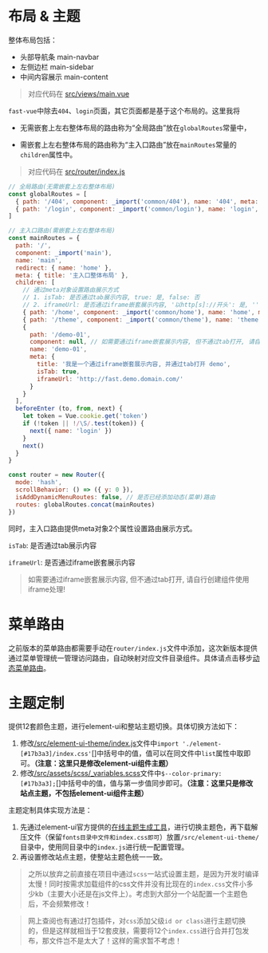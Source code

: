 # 布局 & 主题

整体布局包括：
 - 头部导航条 main-navbar
 - 左侧边栏 main-sidebar
 - 中间内容展示 main-content

> 对应代码在 [src/views/main.vue](../src/views/main.vue)

```fast-vue```中除去```404```、```login```页面，其它页面都是基于这个布局的。这里我将

- 无需嵌套上左右整体布局的路由称为“全局路由”放在```globalRoutes```常量中，

- 需嵌套上左右整体布局的路由称为“主入口路由”放在```mainRoutes```常量的```children```属性中。

> 对应代码在 [src/router/index.js](../src/router/index.js)

```js
// 全局路由(无需嵌套上左右整体布局)
const globalRoutes = [
  { path: '/404', component: _import('common/404'), name: '404', meta: { title: '404未找到' } },
  { path: '/login', component: _import('common/login'), name: 'login', meta: { title: '登录' } }
]

// 主入口路由(需嵌套上左右整体布局)
const mainRoutes = {
  path: '/',
  component: _import('main'),
  name: 'main',
  redirect: { name: 'home' },
  meta: { title: '主入口整体布局' },
  children: [
    // 通过meta对象设置路由展示方式
    // 1. isTab: 是否通过tab展示内容, true: 是, false: 否
    // 2. iframeUrl: 是否通过iframe嵌套展示内容, '以http[s]://开头': 是, '': 否
    { path: '/home', component: _import('common/home'), name: 'home', meta: { title: '首页' } },
    { path: '/theme', component: _import('common/theme'), name: 'theme', meta: { title: '主题' } },
    {
      path: '/demo-01',
      component: null, // 如需要通过iframe嵌套展示内容, 但不通过tab打开, 请自行创建组件使用iframe处理!
      name: 'demo-01',
      meta: {
        title: '我是一个通过iframe嵌套展示内容, 并通过tab打开 demo',
        isTab: true,
        iframeUrl: 'http://fast.demo.domain.com/'
      }
    }
  ],
  beforeEnter (to, from, next) {
    let token = Vue.cookie.get('token')
    if (!token || !/\S/.test(token)) {
      next({ name: 'login' })
    }
    next()
  }
}

const router = new Router({
  mode: 'hash',
  scrollBehavior: () => ({ y: 0 }),
  isAddDynamicMenuRoutes: false, // 是否已经添加动态(菜单)路由
  routes: globalRoutes.concat(mainRoutes)
})
```

同时，主入口路由提供meta对象2个属性设置路由展示方式。

```isTab```: 是否通过tab展示内容

```iframeUrl```: 是否通过iframe嵌套展示内容

> 如需要通过iframe嵌套展示内容, 但不通过tab打开, 请自行创建组件使用iframe处理!


# 菜单路由

之前版本的菜单路由都需要手动在```router/index.js```文件中添加，这次新版本提供通过菜单管理统一管理访问路由，自动映射对应文件目录组件。具体请点击移步[动态菜单路由](Dynamic-menu-routes.md)。


# 主题定制

提供12套颜色主题，进行element-ui和整站主题切换。具体切换方法如下：

1. 修改[/src/element-ui-theme/index.js](../src/element-ui-theme/index.js)文件中```import './element-[#17b3a3]/index.css'```[]中括号中的值，值可以在同文件中```list```属性中取即可。**（注意：这里只是修改element-ui组件主题）**
2. 修改[/src/assets/scss/_variables.scss](../src/assets/scss/_variables.scss)文件中```$--color-primary: [#17b3a3];```[]中括号中的值，值与第一步值同步即可。**（注意：这里只是修改站点主题，不包括element-ui组件主题）**

主题定制具体实现方法是：

1. 先通过element-ui官方提供的[在线主题生成工具](https://elementui.github.io/theme-chalk-preview/#/zh-CN)，进行切换主题色，再下载解压文件（保留```fonts目录中文件和index.css即可```）放置```/src/element-ui-theme/```目录中，使用同目录中的```index.js```进行统一配置管理。
2. 再设置修改站点主题，使整站主题色统一一致。

> 之所以放弃之前直接在项目中通过```scss```一站式设置主题，是因为开发时编译太慢！同时按需求加载组件的css文件并没有比现在的```index.css```文件小多少kb（主要大小还是在js文件上）。考虑到大部分一个站配置一个主题色后，不会频繁修改！

> 网上查阅也有通过打包插件，对```css```添加父级```id or class```进行主题切换的，但是这样就相当于12套皮肤，需要将12个```index.css```进行合并打包发布，那文件岂不是太大了！这样的需求暂不考虑！

